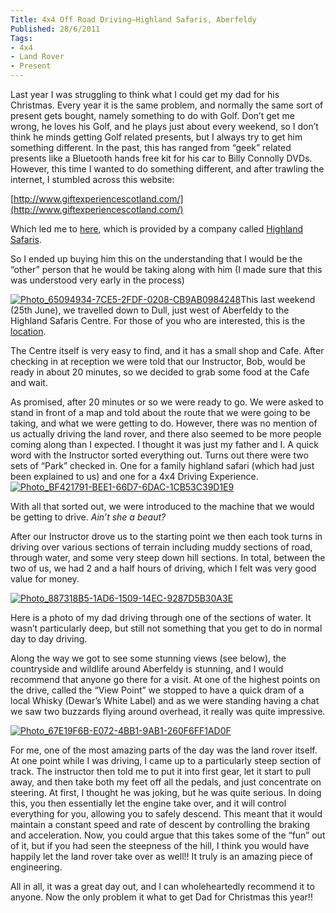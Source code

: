 ```yaml
---
Title: 4x4 Off Road Driving–Highland Safaris, Aberfeldy
Published: 28/6/2011
Tags:
- 4x4
- Land Rover
- Present
---
```


Last year I was struggling to think what I could get my dad for his Christmas. Every year it is the same problem, and normally the same sort of present gets bought, namely something to do with Golf. Don’t get me wrong, he loves his Golf, and he plays just about every weekend, so I don’t think he minds getting Golf related presents, but I always try to get him something different. In the past, this has ranged from “geek” related presents like a Bluetooth hands free kit for his car to Billy Connolly DVDs. However, this time I wanted to do something different, and after trawling the internet, I stumbled across this website:

[http://www.giftexperiencescotland.com/](http://www.giftexperiencescotland.com/)

Which led me to [here](http://www.giftexperiencescotland.com/driving-vouchers/offroad-driving-gift-voucher/extended-4x4-offroad-driving-experience-near-aberfeldy./product-detail-EXP139/), which is provided by a company called [Highland Safaris](http://www.highlandsafaris.net/leisure/).

So I ended up buying him this on the understanding that I would be the “other” person that he would be taking along with him (I made sure that this was understood very early in the process)

[![Photo_65094934-7CE5-2FDF-0208-CB9AB0984248](http://www.gep13.co.uk/blog/wp-content/uploads/2011/06/Photo_65094934-7CE5-2FDF-0208-CB9AB0984248_thumb.jpg)](http://www.gep13.co.uk/blog/wp-content/uploads/2011/06/Photo_65094934-7CE5-2FDF-0208-CB9AB0984248.jpg)This last weekend (25th June), we travelled down to Dull, just west of Aberfeldy to the Highland Safaris Centre. For those of you who are interested, this is the [location](http://maps.google.com/maps?q=Highland+Safaris,+Aberfeldy,+United+Kingdom&hl=en&ll=56.618324,-3.934908&spn=0.037213,0.077162&sll=56.61719,-3.93744&sspn=0.009304,0.01929&geocode=CeGWL-mfSgx7FRLwXwMdV83D_ynxI6kX6aSISDE7st8IwrS1uw&z=14).

The Centre itself is very easy to find, and it has a small shop and Cafe. After checking in at reception we were told that our Instructor, Bob, would be ready in about 20 minutes, so we decided to grab some food at the Cafe and wait. 

As promised, after 20 minutes or so we were ready to go. We were asked to stand in front of a map and told about the route that we were going to be taking, and what we were getting to do. However, there was no mention of us actually driving the land rover, and there also seemed to be more people coming along than I expected. I thought it was just my father and I. A quick word with the Instructor sorted everything out. Turns out there were two sets of “Park” checked in. One for a family highland safari (which had just been explained to us) and one for a 4x4 Driving Experience.[![Photo_BF421791-BEE1-66D7-6DAC-1CB53C39D1E9](http://www.gep13.co.uk/blog/wp-content/uploads/2011/06/Photo_BF421791-BEE1-66D7-6DAC-1CB53C39D1E9_thumb.jpg)](http://www.gep13.co.uk/blog/wp-content/uploads/2011/06/Photo_BF421791-BEE1-66D7-6DAC-1CB53C39D1E9.jpg)

With all that sorted out, we were introduced to the machine that we would be getting to drive. _Ain’t she a beaut?_

After our Instructor drove us to the starting point we then each took turns in driving over various sections of terrain including muddy sections of road, through water, and some very steep down hill sections. In total, between the two of us, we had 2 and a half hours of driving, which I felt was very good value for money.

[![Photo_887318B5-1AD6-1509-14EC-9287D5B30A3E](http://www.gep13.co.uk/blog/wp-content/uploads/2011/06/Photo_887318B5-1AD6-1509-14EC-9287D5B30A3E_thumb.jpg)](http://www.gep13.co.uk/blog/wp-content/uploads/2011/06/Photo_887318B5-1AD6-1509-14EC-9287D5B30A3E.jpg)

Here is a photo of my dad driving through one of the sections of water. It wasn’t particularly deep, but still not something that you get to do in normal day to day driving.

Along the way we got to see some stunning views (see below), the countryside and wildlife around Aberfeldy is stunning, and I would recommend that anyone go there for a visit. At one of the highest points on the drive, called the “View Point” we stopped to have a quick dram of a local Whisky (Dewar’s White Label) and as we were standing having a chat we saw two buzzards flying around overhead, it really was quite impressive.

[![Photo_67E19F6B-E072-4BB1-9AB1-260F6FF1AD0F](http://www.gep13.co.uk/blog/wp-content/uploads/2011/06/Photo_67E19F6B-E072-4BB1-9AB1-260F6FF1AD0F_thumb.jpg)](http://www.gep13.co.uk/blog/wp-content/uploads/2011/06/Photo_67E19F6B-E072-4BB1-9AB1-260F6FF1AD0F.jpg)

For me, one of the most amazing parts of the day was the land rover itself. At one point while I was driving, I came up to a particularly steep section of track. The instructor then told me to put it into first gear, let it start to pull away, and then take both my feet off all the pedals, and just concentrate on steering. At first, I thought he was joking, but he was quite serious. In doing this, you then essentially let the engine take over, and it will control everything for you, allowing you to safely descend. This meant that it would maintain a constant speed and rate of descent by controlling the braking and acceleration. Now, you could argue that this takes some of the “fun” out of it, but if you had seen the steepness of the hill, I think you would have happily let the land rover take over as well!! It truly is an amazing piece of engineering.

All in all, it was a great day out, and I can wholeheartedly recommend it to anyone. Now the only problem it what to get Dad for Christmas this year!!
